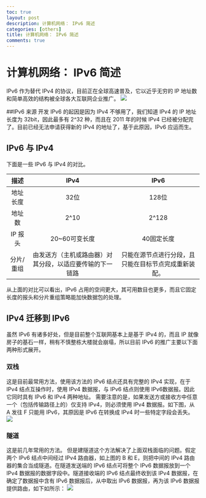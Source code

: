 ```yaml
---
toc: true
layout: post
description: 计算机网络： IPv6 简述
categories: [others]
title: 计算机网络： IPv6 简述
comments: true
---
```


# 计算机网络： IPv6 简述
IPv6 作为替代 IPv4 的协议，目前正在全球高速普及，它以近乎无穷的 IP 地址数和简单高效的结构被全球各大互联网企业推广。
![](http://ww1.sinaimg.cn/large/a2c78f10ly1fhu3z20yaij20i207847t.jpg)

<!-- more -->

##IPv6 来源
开发 IPv6 的起因是因为 IPv4 不够用了，我们知道 IPv4 的 IP 地址长度为 32bit，因此最多有 2^32 种，而且在 2011 年的时候 IPv4 已经被分配完了。目前已经无法申请获得新的 IPv4 的地址了，基于此原因，IPv6 应运而生。

## IPv6 与 IPv4
下面是一些 IPv6 与 IPv4 的对比。

描述|IPv4|IPv6
:---:|:---:|:---:
地址长度|32位|128位
地址数|2^10|2^128
IP 报头|20~60可变长度|40固定长度
分片/重组|由发送方（主机或路由器）对其分段，以适应要传输的下一链路|只能在源节点进行分段，且只能在目标节点完成重新装配。

从上面的对比可以看出，IPv6 占用的空间更大，其可用数目也更多，而且它固定长度的报头和分片重组策略能加快数据包的处理。

## IPv4 迁移到 IPv6
虽然 IPv6 有诸多好处，但是目前整个互联网基本上是基于 IPv4 的，而且 IP 就像房子的基石一样，稍有不慎整栋大楼就会崩塌，所以目前 IPv6 的推广主要以下面两种形式展开。

### 双栈
这是目前最常用方法，使用该方法的 IPv6 结点还具有完整的 IPv4 实现，在于 IPv4 结点互操作时，使用 IPv4 数据报，与 IPv6 结点则使用 IPv6数据报。因此它同时具有 IPv6 和 IPv4 两种地址。
需要注意的是，如果发送方或接收方中任意一个（包括传输路径上的）仅支持 IPv4，则必须使用 IPv4 数据报。如下图，从 A 发往 F 只能用 IPv6，其原因是 IPv6 在转换成 IPv4 时一些特定字段会丢失。
![](/blog/images/media/15003459221152/15003702292579.jpg)


### 隧道
这是前几年常用的方法。
但是建隧道这个方法解决了上面双栈面临的问题。假定两个 IPv6 结点中间经过 IPv4 路由器，如上图的 B 和 E，则把中间的 IPv4 路由器的集合当成隧道。在隧道发送端的 IPv6 结点可将整个 IPv6 数据报放到一个 IPv4 数据报的数据字段中。隧道接收端的 IPv6 结点最终收到该 IPv4 数据报，在确定了数据报中含有 IPv6 数据报后，从中取出 IPv6 数据报，再为该 IPv6 数据报提供路由，如下如所示：
![](/blog/images/media/15003459221152/15003783953715.jpg)



